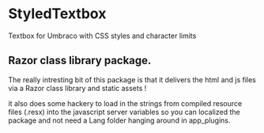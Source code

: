 # StyledTextbox
Textbox for Umbraco with CSS styles and character limits

## Razor class library package.
The really intresting bit of this package is that it delivers the html and js files via a Razor class library and static assets ! 

it also does some hackery to load in the strings from compiled resource files (.resx) into the javascript server variables so you 
can localized the package and not need a Lang folder hanging around in app_plugins.


